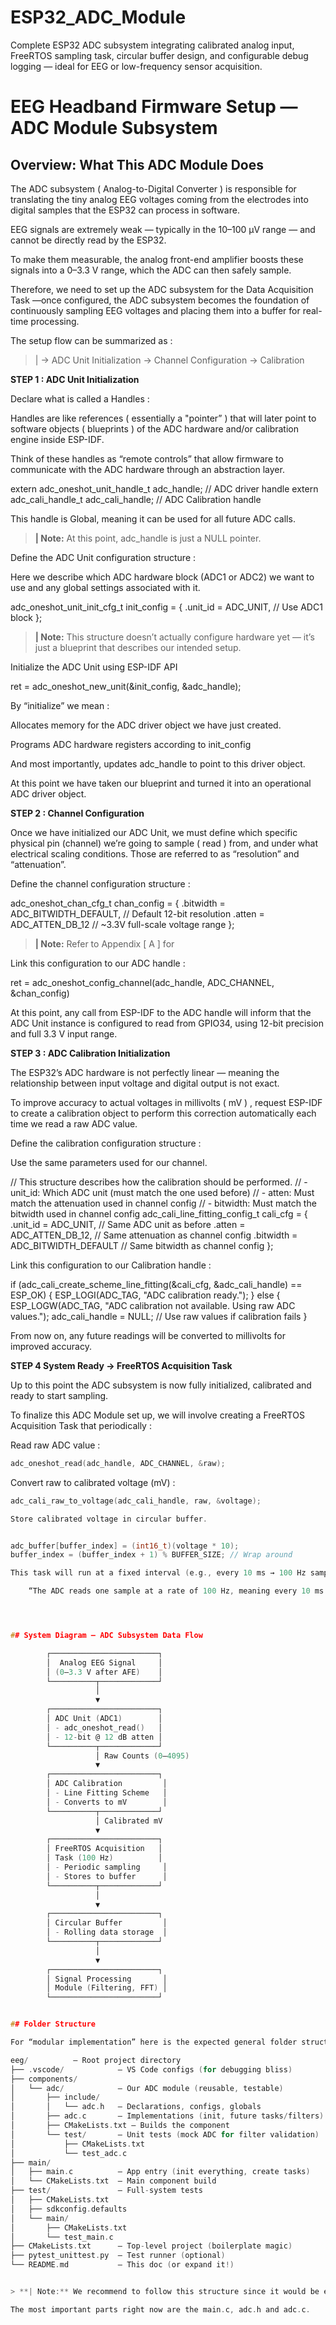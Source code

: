 # ESP32_ADC_Module
Complete ESP32 ADC subsystem integrating calibrated analog input, FreeRTOS sampling task, circular buffer design, and configurable debug logging — ideal for EEG or low-frequency sensor acquisition.

# EEG Headband Firmware Setup — ADC Module Subsystem 

## Overview: What This ADC Module Does

The ADC subsystem ( Analog-to-Digital Converter ) is responsible for translating the tiny analog EEG voltages coming from the electrodes into digital samples that the ESP32 can process in software.

EEG signals are extremely weak — typically in the 10–100 µV range — and cannot be directly read by the ESP32.

To make them measurable, the analog front-end amplifier boosts these signals into a 0–3.3 V range, which the ADC can then safely sample. 

Therefore, we need to set up the ADC subsystem for the Data Acquisition Task —once configured, the ADC subsystem becomes the foundation of continuously sampling EEG voltages and placing them into a buffer for real-time processing.

The setup flow can be summarized as :  

> | → ADC Unit Initialization → Channel Configuration → Calibration


**STEP 1 : ADC Unit Initialization** 


Declare what is called a Handles : 

Handles are like references ( essentially a "pointer” ) that will later point to software objects ( blueprints ) of the ADC hardware and/or calibration engine inside ESP-IDF.

Think of these handles as “remote controls” that allow firmware to communicate with the ADC hardware through an abstraction layer.

extern adc_oneshot_unit_handle_t adc_handle;  // ADC driver handle
extern adc_cali_handle_t adc_cali_handle;  // ADC Calibration handle

This handle is Global, meaning it can be used for all future ADC calls.

> **| Note:** At this point, adc_handle is just a NULL pointer.



Define the ADC Unit configuration structure : 

Here we describe which ADC hardware block (ADC1 or ADC2) we want to use and any global settings associated with it.

adc_oneshot_unit_init_cfg_t init_config = {
    .unit_id = ADC_UNIT,   // Use ADC1 block
};

> **| Note:** This structure doesn’t actually configure hardware yet — it’s just a blueprint that describes our intended setup.

Initialize the ADC Unit using ESP-IDF API

ret = adc_oneshot_new_unit(&init_config, &adc_handle);

By “initialize” we mean : 

Allocates memory for the ADC driver object we have just created.

Programs ADC hardware registers according to init_config

And most importantly, updates adc_handle to point to this driver object. 

At this point we have taken our blueprint and turned it into an operational ADC driver object. 


**STEP 2 : Channel Configuration**

Once we have initialized our ADC Unit, we must define which specific physical pin (channel) we’re going to sample ( read ) from, and under what electrical scaling conditions. Those are referred to as “resolution” and “attenuation”. 

Define the channel configuration structure : 

adc_oneshot_chan_cfg_t chan_config = {
    .bitwidth = ADC_BITWIDTH_DEFAULT,  // Default 12-bit resolution
    .atten = ADC_ATTEN_DB_12           // ~3.3V full-scale voltage range
};


> **| Note:** Refer to Appendix [ A ] for 


Link this configuration to our ADC handle : 


ret = adc_oneshot_config_channel(adc_handle, ADC_CHANNEL, &chan_config)


At this point, any call from ESP-IDF to the ADC handle will inform that the ADC Unit instance is configured to read from GPIO34, using 12-bit precision and full 3.3 V input range.

**STEP 3 : ADC Calibration Initialization** 

The ESP32’s ADC hardware is not perfectly linear — meaning the relationship between input voltage and digital output is not exact.

To improve accuracy to actual voltages in millivolts ( mV ) , request ESP-IDF to create a calibration object to perform this correction automatically each time we read a raw ADC value.

Define the calibration configuration structure :

Use the same parameters used for our channel. 

// This structure describes how the calibration should be performed.
// - unit_id: Which ADC unit (must match the one used before)
// - atten: Must match the attenuation used in channel config
// - bitwidth: Must match the bitwidth used in channel config
adc_cali_line_fitting_config_t cali_cfg = {
    .unit_id = ADC_UNIT,           // Same ADC unit as before
    .atten = ADC_ATTEN_DB_12,      // Same attenuation as channel config
    .bitwidth = ADC_BITWIDTH_DEFAULT  // Same bitwidth as channel config
};
  
Link this configuration to our Calibration handle : 


if (adc_cali_create_scheme_line_fitting(&cali_cfg, &adc_cali_handle) == ESP_OK) 
{
    ESP_LOGI(ADC_TAG, "ADC calibration ready.");
} else {
    ESP_LOGW(ADC_TAG, "ADC calibration not available. Using raw ADC values.");
    adc_cali_handle = NULL;          // Use raw values if calibration fails
}


From now on, any future readings will be converted to millivolts for improved accuracy.



**STEP 4 System Ready → FreeRTOS Acquisition Task**

Up to this point the ADC subsystem is now fully initialized, calibrated and ready to start sampling. 

To finalize this ADC Module set up, we will involve creating a FreeRTOS Acquisition Task that periodically :

Read raw ADC value : 

```c
adc_oneshot_read(adc_handle, ADC_CHANNEL, &raw);
```

Convert raw to calibrated voltage (mV) :  

```c
adc_cali_raw_to_voltage(adc_cali_handle, raw, &voltage);

Store calibrated voltage in circular buffer.


adc_buffer[buffer_index] = (int16_t)(voltage * 10);
buffer_index = (buffer_index + 1) % BUFFER_SIZE; // Wrap around

This task will run at a fixed interval (e.g., every 10 ms → 100 Hz sampling), feeding the signal processing layer with continuous, real-time EEG data.

	“The ADC reads one sample at a rate of 100 Hz, meaning every 10 ms.”




## System Diagram — ADC Subsystem Data Flow

        ┌────────────────────────┐
        │  Analog EEG Signal     │
        │ (0–3.3 V after AFE)    │
        └──────────┬─────────────┘
                   │
                   ▼
        ┌────────────────────────┐
        │ ADC Unit (ADC1)        │
        │ - adc_oneshot_read()   │
        │ - 12-bit @ 12 dB atten │
        └──────────┬─────────────┘
                   │ Raw Counts (0–4095)
                   ▼
        ┌────────────────────────┐
        │ ADC Calibration         │
        │ - Line Fitting Scheme   │
        │ - Converts to mV        │
        └──────────┬─────────────┘
                   │ Calibrated mV
                   ▼
        ┌────────────────────────┐
        │ FreeRTOS Acquisition   │
        │ Task (100 Hz)          │
        │ - Periodic sampling     │
        │ - Stores to buffer      │
        └──────────┬─────────────┘
                   │
                   ▼
        ┌────────────────────────┐
        │ Circular Buffer         │
        │ - Rolling data storage  │
        └──────────┬─────────────┘
                   │
                   ▼
        ┌────────────────────────┐
        │ Signal Processing       │
        │ Module (Filtering, FFT) │
        └────────────────────────┘


## Folder Structure

For “modular implementation” here is the expected general folder structure: 

eeg/          — Root project directory
├── .vscode/            — VS Code configs (for debugging bliss)
├── components/
│   └── adc/            — Our ADC module (reusable, testable)
│       ├── include/
│       │   └── adc.h   — Declarations, configs, globals
│       ├── adc.c       — Implementations (init, future tasks/filters)
│       ├── CMakeLists.txt — Builds the component
│       └── test/       — Unit tests (mock ADC for filter validation)
│           ├── CMakeLists.txt
│           └── test_adc.c
├── main/
│   ├── main.c          — App entry (init everything, create tasks)
│   └── CMakeLists.txt  — Main component build
├── test/               — Full-system tests
│   ├── CMakeLists.txt
│   ├── sdkconfig.defaults
│   └── main/
│       ├── CMakeLists.txt
│       └── test_main.c
├── CMakeLists.txt      — Top-level project (boilerplate magic)
├── pytest_unittest.py  — Test runner (optional)
└── README.md           — This doc (or expand it!)


> **| Note:** We recommend to follow this structure since it would be easy to add unit tests in the future. 

The most important parts right now are the main.c, adc.h and adc.c.
